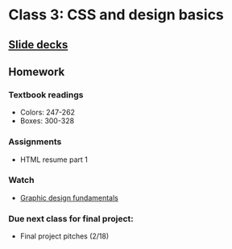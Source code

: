 # Class 3: CSS and design basics

## [Slide decks](https://github.com/brmayes/jour352/tree/master/_classes/class-3)

## Homework
### Textbook readings
* Colors: 247-262
* Boxes: 300-328

### Assignments
* HTML resume part 1

### Watch
* [Graphic design fundamentals](https://www.youtube.com/playlist?list=PLx03_0RRvUEE8w_ipVLwBjr9glIlU9G8M)

### Due next class for final project:
* Final project pitches (2/18)
